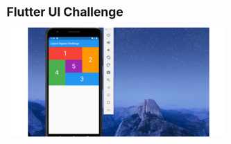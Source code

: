 # Flutter UI Challenge
![Puzzle UI Challenge](https://raw.githubusercontent.com/arunramarumugam25/Flutter_Complex_UI_1/master/Layout%20Square%20Challenge.jpg)
